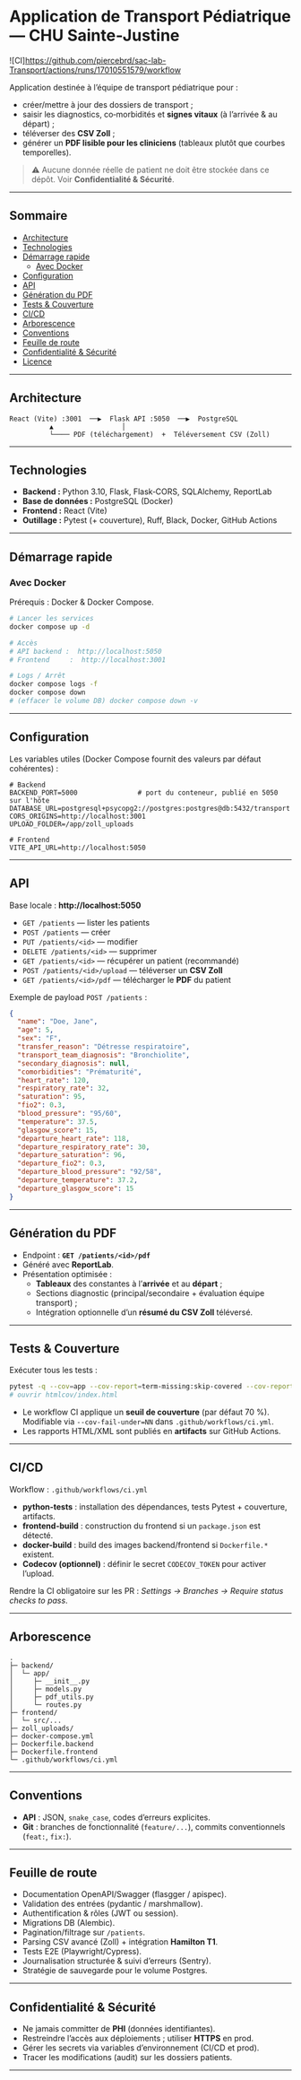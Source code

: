 # Application de Transport Pédiatrique — CHU Sainte‑Justine

![CI]https://github.com/piercebrd/sac-lab-Transport/actions/runs/17010551579/workflow

Application destinée à l’équipe de transport pédiatrique pour :
- créer/mettre à jour des dossiers de transport ;
- saisir les diagnostics, co‑morbidités et **signes vitaux** (à l’arrivée & au départ) ;
- téléverser des **CSV Zoll** ;
- générer un **PDF lisible pour les cliniciens** (tableaux plutôt que courbes temporelles).

> ⚠️ Aucune donnée réelle de patient ne doit être stockée dans ce dépôt. Voir **Confidentialité & Sécurité**.

---

## Sommaire
- [Architecture](#architecture)
- [Technologies](#technologies)
- [Démarrage rapide](#démarrage-rapide)
  - [Avec Docker](#avec-docker)
- [Configuration](#configuration)
- [API](#api)
- [Génération du PDF](#génération-du-pdf)
- [Tests & Couverture](#tests--couverture)
- [CI/CD](#cicd)
- [Arborescence](#arborescence)
- [Conventions](#conventions)
- [Feuille de route](#feuille-de-route)
- [Confidentialité & Sécurité](#confidentialité--sécurité)
- [Licence](#licence)

---

## Architecture
```
React (Vite) :3001  ──▶  Flask API :5050  ──▶  PostgreSQL
          ▲                 │
          └──── PDF (téléchargement)  +  Téléversement CSV (Zoll)
```

---

## Technologies
- **Backend :** Python 3.10, Flask, Flask‑CORS, SQLAlchemy, ReportLab  
- **Base de données :** PostgreSQL (Docker)  
- **Frontend :** React (Vite)  
- **Outillage :** Pytest (+ couverture), Ruff, Black, Docker, GitHub Actions

---

## Démarrage rapide

### Avec Docker
Prérequis : Docker & Docker Compose.

```bash
# Lancer les services
docker compose up -d

# Accès
# API backend :  http://localhost:5050
# Frontend     :  http://localhost:3001

# Logs / Arrêt
docker compose logs -f
docker compose down
# (effacer le volume DB) docker compose down -v
```
---

## Configuration
Les variables utiles (Docker Compose fournit des valeurs par défaut cohérentes) :

```
# Backend
BACKEND_PORT=5000               # port du conteneur, publié en 5050 sur l'hôte
DATABASE_URL=postgresql+psycopg2://postgres:postgres@db:5432/transport
CORS_ORIGINS=http://localhost:3001
UPLOAD_FOLDER=/app/zoll_uploads

# Frontend
VITE_API_URL=http://localhost:5050
```
---

## API
Base locale : **http://localhost:5050**

- `GET /patients` — lister les patients  
- `POST /patients` — créer  
- `PUT /patients/<id>` — modifier  
- `DELETE /patients/<id>` — supprimer  
- `GET /patients/<id>` — récupérer un patient (recommandé)  
- `POST /patients/<id>/upload` — téléverser un **CSV Zoll**  
- `GET /patients/<id>/pdf` — télécharger le **PDF** du patient

Exemple de payload `POST /patients` :
```json
{
  "name": "Doe, Jane",
  "age": 5,
  "sex": "F",
  "transfer_reason": "Détresse respiratoire",
  "transport_team_diagnosis": "Bronchiolite",
  "secondary_diagnosis": null,
  "comorbidities": "Prématurité",
  "heart_rate": 120,
  "respiratory_rate": 32,
  "saturation": 95,
  "fio2": 0.3,
  "blood_pressure": "95/60",
  "temperature": 37.5,
  "glasgow_score": 15,
  "departure_heart_rate": 118,
  "departure_respiratory_rate": 30,
  "departure_saturation": 96,
  "departure_fio2": 0.3,
  "departure_blood_pressure": "92/58",
  "departure_temperature": 37.2,
  "departure_glasgow_score": 15
}
```

---

## Génération du PDF
- Endpoint : **`GET /patients/<id>/pdf`**  
- Généré avec **ReportLab**.  
- Présentation optimisée :  
  - **Tableaux** des constantes à l’**arrivée** et au **départ** ;  
  - Sections diagnostic (principal/secondaire + évaluation équipe transport) ;  
  - Intégration optionnelle d’un **résumé du CSV Zoll** téléversé.

---

## Tests & Couverture
Exécuter tous les tests :
```bash
pytest -q --cov=app --cov-report=term-missing:skip-covered --cov-report=html
# ouvrir htmlcov/index.html
```

- Le workflow CI applique un **seuil de couverture** (par défaut 70 %). Modifiable via `--cov-fail-under=NN` dans `.github/workflows/ci.yml`.  
- Les rapports HTML/XML sont publiés en **artifacts** sur GitHub Actions.

---

## CI/CD
Workflow : `.github/workflows/ci.yml`
- **python-tests** : installation des dépendances, tests Pytest + couverture, artifacts.  
- **frontend-build** : construction du frontend si un `package.json` est détecté.  
- **docker-build** : build des images backend/frontend si `Dockerfile.*` existent.  
- **Codecov (optionnel)** : définir le secret `CODECOV_TOKEN` pour activer l’upload.

Rendre la CI obligatoire sur les PR : *Settings → Branches → Require status checks to pass*.

---

## Arborescence
```
.
├─ backend/
│  └─ app/
│     ├─ __init__.py
│     ├─ models.py
│     ├─ pdf_utils.py
│     └─ routes.py
├─ frontend/
│  └─ src/...
├─ zoll_uploads/
├─ docker-compose.yml
├─ Dockerfile.backend
├─ Dockerfile.frontend
└─ .github/workflows/ci.yml
```

---

## Conventions
- **API** : JSON, `snake_case`, codes d’erreurs explicites.  
- **Git** : branches de fonctionnalité (`feature/...`), commits conventionnels (`feat:`, `fix:`).

---

## Feuille de route
- Documentation OpenAPI/Swagger (flasgger / apispec).  
- Validation des entrées (pydantic / marshmallow).  
- Authentification & rôles (JWT ou session).  
- Migrations DB (Alembic).  
- Pagination/filtrage sur `/patients`.  
- Parsing CSV avancé (Zoll) + intégration **Hamilton T1**.  
- Tests E2E (Playwright/Cypress).  
- Journalisation structurée & suivi d’erreurs (Sentry).  
- Stratégie de sauvegarde pour le volume Postgres.

---

## Confidentialité & Sécurité
- Ne jamais committer de **PHI** (données identifiantes).  
- Restreindre l’accès aux déploiements ; utiliser **HTTPS** en prod.  
- Gérer les secrets via variables d’environnement (CI/CD et prod).  
- Tracer les modifications (audit) sur les dossiers patients.

---

